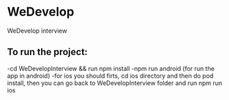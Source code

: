 # WeDevelop
WeDevelop interview

## To run the project:
  -cd WeDevelopInterview && run npm install
  -npm run android (for run the app in android)
  -for ios you should firts, cd ios directory and then do pod install, then you can go back to WeDevelopInterview folder and run npm run ios
